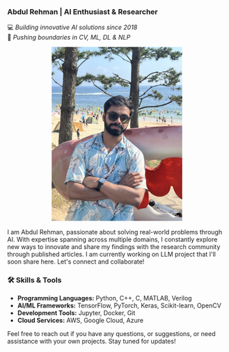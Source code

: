 
### Abdul Rehman | AI Enthusiast & Researcher

💻 *Building innovative AI solutions since 2018*  
🚀 *Pushing boundaries in CV, ML, DL & NLP*

<p align="center">
  <img src="mine.jpg" alt="Alt Text" width="300"/>
</p>


I am Abdul Rehman, passionate about solving real-world problems through AI. With expertise spanning across multiple domains, I constantly explore new ways to innovate and share my findings with the research community through published articles. I am currently working on LLM project that I'll soon share here. Let's connect and collaborate!

### 🛠️ Skills & Tools

- **Programming Languages:** Python, C++, C, MATLAB, Verilog
- **AI/ML Frameworks:** TensorFlow, PyTorch, Keras, Scikit-learn, OpenCV
- **Development Tools:** Jupyter, Docker, Git
- **Cloud Services:** AWS, Google Cloud, Azure

Feel free to reach out if you have any questions, or suggestions, or need assistance with your own projects. Stay tuned for updates!


